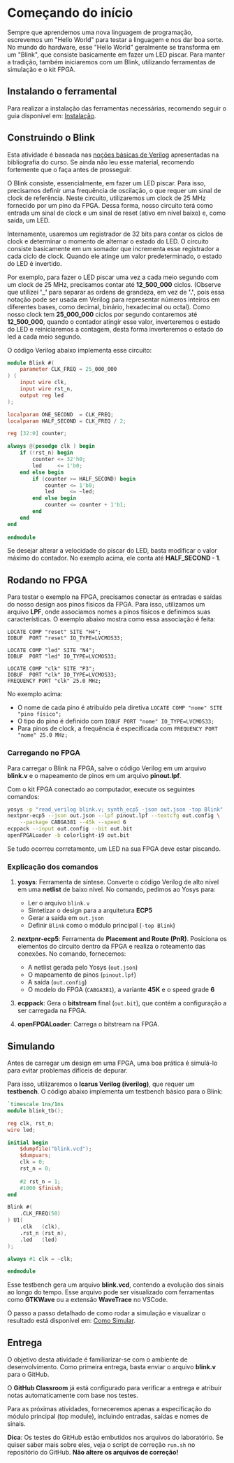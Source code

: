 # Começando do início  

Sempre que aprendemos uma nova linguagem de programação, escrevemos um "Hello World" para testar a linguagem e nos dar boa sorte. No mundo do hardware, esse "Hello World" geralmente se transforma em um "Blink", que consiste basicamente em fazer um LED piscar. Para manter a tradição, também iniciaremos com um Blink, utilizando ferramentas de simulação e o kit FPGA.  

## Instalando o ferramental  

Para realizar a instalação das ferramentas necessárias, recomendo seguir o guia disponível em: [Instalação](/guias/instalacao).  

## Construindo o Blink  

Esta atividade é baseada nas [noções básicas de Verilog](/verilogNocoesBasicas/) apresentadas na bibliografia do curso. Se ainda não leu esse material, recomendo fortemente que o faça antes de prosseguir.  

O Blink consiste, essencialmente, em fazer um LED piscar. Para isso, precisamos definir uma frequência de oscilação, o que requer um sinal de clock de referência. Neste circuito, utilizaremos um clock de 25 MHz fornecido por um pino da FPGA. Dessa forma, nosso circuito terá como entrada um sinal de clock e um sinal de reset (ativo em nível baixo) e, como saída, um LED.  

Internamente, usaremos um registrador de 32 bits para contar os ciclos de clock e determinar o momento de alternar o estado do LED. O circuito consiste basicamente em um somador que incrementa esse registrador a cada ciclo de clock. Quando ele atinge um valor predeterminado, o estado do LED é invertido.  

Por exemplo, para fazer o LED piscar uma vez a cada meio segundo com um clock de 25 MHz, precisamos contar até **12_500_000** ciclos. (Observe que utilizei **'_'** para separar as ordens de grandeza, em vez de **'.'**, pois essa notação pode ser usada em Verilog para representar números inteiros em diferentes bases, como decimal, binário, hexadecimal ou octal). Como nosso clock tem **25_000_000** ciclos por segundo contaremos até **12_500_000**, quando o contador atingir esse valor, inverteremos o estado do LED e reiniciaremos a contagem, desta forma inverteremos o estado do led a cada meio segundo.  

O código Verilog abaixo implementa esse circuito:  

```verilog
module Blink #(
    parameter CLK_FREQ = 25_000_000 
) (
    input wire clk,
    input wire rst_n,
    output reg led
);

localparam ONE_SECOND  = CLK_FREQ;
localparam HALF_SECOND = CLK_FREQ / 2;

reg [32:0] counter;

always @(posedge clk ) begin
    if (!rst_n) begin
        counter <= 32'h0;
        led     <= 1'b0;
    end else begin
        if (counter >= HALF_SECOND) begin
            counter <= 1'b0;
            led     <= ~led;
        end else begin
            counter <= counter + 1'b1;
        end
    end
end
    
endmodule
```

Se desejar alterar a velocidade do piscar do LED, basta modificar o valor máximo do contador. No exemplo acima, ele conta até **HALF_SECOND - 1**.  

## Rodando no FPGA  

Para testar o exemplo na FPGA, precisamos conectar as entradas e saídas do nosso design aos pinos físicos da FPGA. Para isso, utilizamos um arquivo **LPF**, onde associamos nomes a pinos físicos e definimos suas características. O exemplo abaixo mostra como essa associação é feita:  

```plaintext
LOCATE COMP "reset" SITE "H4";
IOBUF  PORT "reset" IO_TYPE=LVCMOS33;

LOCATE COMP "led" SITE "N4";
IOBUF  PORT "led" IO_TYPE=LVCMOS33;

LOCATE COMP "clk" SITE "P3";
IOBUF  PORT "clk" IO_TYPE=LVCMOS33;
FREQUENCY PORT "clk" 25.0 MHz;
```

No exemplo acima:  

- O nome de cada pino é atribuído pela diretiva `LOCATE COMP "nome" SITE "pino físico";`  
- O tipo do pino é definido com `IOBUF PORT "nome" IO_TYPE=LVCMOS33;`  
- Para pinos de clock, a frequência é especificada com `FREQUENCY PORT "nome" 25.0 MHz;`  

### Carregando no FPGA  

Para carregar o Blink na FPGA, salve o código Verilog em um arquivo **blink.v** e o mapeamento de pinos em um arquivo **pinout.lpf**.  

Com o kit FPGA conectado ao computador, execute os seguintes comandos:  

```bash
yosys -p "read_verilog blink.v; synth_ecp5 -json out.json -top Blink"
nextpnr-ecp5 --json out.json --lpf pinout.lpf --textcfg out.config \
    --package CABGA381 --45k --speed 6
ecppack --input out.config --bit out.bit
openFPGALoader -b colorlight-i9 out.bit
```

Se tudo ocorreu corretamente, um LED na sua FPGA deve estar piscando.  

### Explicação dos comandos  

1. **yosys**: Ferramenta de síntese. Converte o código Verilog de alto nível em uma **netlist** de baixo nível. No comando, pedimos ao Yosys para:  
   - Ler o arquivo `blink.v`  
   - Sintetizar o design para a arquitetura **ECP5**  
   - Gerar a saída em `out.json`  
   - Definir `Blink` como o módulo principal (`-top Blink`)  

2. **nextpnr-ecp5**: Ferramenta de **Placement and Route (PnR)**. Posiciona os elementos do circuito dentro da FPGA e realiza o roteamento das conexões. No comando, fornecemos:  
   - A netlist gerada pelo Yosys (`out.json`)  
   - O mapeamento de pinos (`pinout.lpf`)  
   - A saída (`out.config`)  
   - O modelo do FPGA (`CABGA381`), a variante **45K** e o speed grade **6**  

3. **ecppack**: Gera o **bitstream** final (`out.bit`), que contém a configuração a ser carregada na FPGA.  

4. **openFPGALoader**: Carrega o bitstream na FPGA.  

## Simulando  

Antes de carregar um design em uma FPGA, uma boa prática é simulá-lo para evitar problemas difíceis de depurar.  

Para isso, utilizaremos o **Icarus Verilog (iverilog)**, que requer um **testbench**. O código abaixo implementa um testbench básico para o Blink:  

```verilog
`timescale 1ns/1ns
module blink_tb();

reg clk, rst_n;
wire led;

initial begin
    $dumpfile("blink.vcd");
    $dumpvars;
    clk = 0;
    rst_n = 0;
    
    #2 rst_n = 1;
    #1000 $finish;
end

Blink #(
    .CLK_FREQ(50)
) U1(
    .clk   (clk),
    .rst_n (rst_n),
    .led   (led)
);

always #1 clk = ~clk;

endmodule
```

Esse testbench gera um arquivo **blink.vcd**, contendo a evolução dos sinais ao longo do tempo. Esse arquivo pode ser visualizado com ferramentas como **GTKWave** ou a extensão **WaveTrace** no VSCode.  

O passo a passo detalhado de como rodar a simulação e visualizar o resultado está disponível em: [Como Simular](/verilogComoSimular/).  

## Entrega  

O objetivo desta atividade é familiarizar-se com o ambiente de desenvolvimento. Como primeira entrega, basta enviar o arquivo **blink.v** para o GitHub.  

O **GitHub Classroom** já está configurado para verificar a entrega e atribuir notas automaticamente com base nos testes.  

Para as próximas atividades, forneceremos apenas a especificação do módulo principal (top module), incluindo entradas, saídas e nomes de sinais.  

**Dica**: Os testes do GitHub estão embutidos nos arquivos do laboratório. Se quiser saber mais sobre eles, veja o script de correção `run.sh` no repositório do GitHub. **Não altere os arquivos de correção!**  
